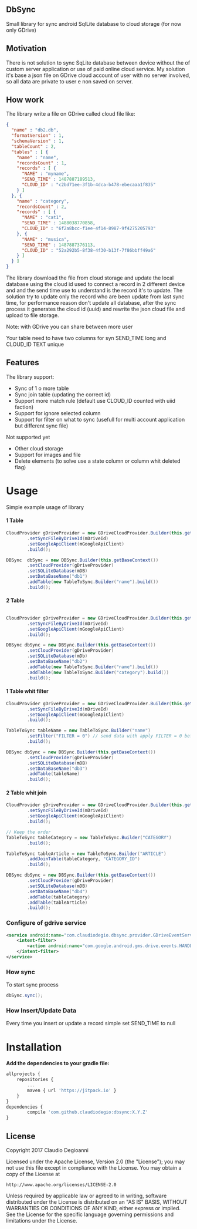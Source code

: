 ## DbSync

Small library for sync android SqlLite database to cloud storage (for now only GDrive)

## Motivation

There is not solution to sync SqLite database between device without the of custom
server application or use of paid online cloud service. My solution it's base
a json file on GDrive cloud account of user with no server involved, so all
data are private to user e non saved on server.

## How work

The library write a file on GDrive called cloud file like:
```json
{
  "name" : "db2.db",
  "formatVersion" : 1,
  "schemaVersion" : 1,
  "tableCount" : 2,
  "tables" : [ {
    "name" : "name",
    "recordsCount" : 1,
    "records" : [ {
      "NAME" : "myname",
      "SEND_TIME" : 1487887189513,
      "CLOUD_ID" : "c2bd71ee-3f1b-4dca-b478-ebecaaa1f835"
    } ]
  }, {
    "name" : "category",
    "recordsCount" : 2,
    "records" : [ {
      "NAME" : "cat1",
      "SEND_TIME" : 1488038770858,
      "CLOUD_ID" : "6f2a8bcc-f1ee-4f14-8987-9f4275205793"
    }, {
      "NAME" : "musica",
      "SEND_TIME" : 1487887376113,
      "CLOUD_ID" : "52a292b5-8f38-4f30-b13f-7f86bbff49a6"
    } ]
  } ]
}
```

The library download the file from cloud storage and update the local database using the cloud id used
to connect a record in 2 different device and and the send time use to understand is the record
it's to update.
The solution try to update only the record who are been update from last sync time, for
performance reason don't update all database, after the sync process it generates the cloud id (uuid)
and rewrite the json cloud file and upload to file storage.

Note: with GDrive you can share between more user

Your table need to have two columns for syn SEND_TIME long and CLOUD_ID TEXT unique

## Features

The library support:

* Sync of 1 o more table
* Sync join table (updating the correct id)
* Support more match rule (default use CLOUD_ID counted with uiid faction)
* Support for ignore selected column
* Support for filter on what to sync (usefull for multi account application but different sync file)

Not supported yet
* Other cloud storage
* Support for images and file
* Delete elements (to solve use a state column or column whit deleted flag)

# Usage

Simple example usage of library

#### 1 Table
```java
CloudProvider gDriveProvider = new GDriveCloudProvider.Builder(this.getBaseContext())
        .setSyncFileByDriveId(mDriveId)
        .setGoogleApiClient(mGoogleApiClient)
        .build();

DBSync  dbSync = new DBSync.Builder(this.getBaseContext())
        .setCloudProvider(gDriveProvider)
        .setSQLiteDatabase(mDB)
        .setDataBaseName("db1")
        .addTable(new TableToSync.Builder("name").build())
        .build();
```
#### 2 Table
```java

CloudProvider gDriveProvider = new GDriveCloudProvider.Builder(this.getBaseContext())
        .setSyncFileByDriveId(mDriveId)
        .setGoogleApiClient(mGoogleApiClient)
        .build();

DBSync dbSync = new DBSync.Builder(this.getBaseContext())
        .setCloudProvider(gDriveProvider)
        .setSQLiteDatabase(mDb)
        .setDataBaseName("db2")
        .addTable(new TableToSync.Builder("name").build())
        .addTable(new TableToSync.Builder("category").build())
        .build();
```

#### 1 Table whit filter
```java
CloudProvider gDriveProvider = new GDriveCloudProvider.Builder(this.getBaseContext())
        .setSyncFileByDriveId(mDriveId)
        .setGoogleApiClient(mGoogleApiClient)
        .build();

TableToSync tableName = new TableToSync.Builder("name")
        .setFilter("FILTER = 0") // send data with apply FILTER = 0 before send
        .build();

DBSync dbSync = new DBSync.Builder(this.getBaseContext())
        .setCloudProvider(gDriveProvider)
        .setSQLiteDatabase(mDB)
        .setDataBaseName("db3")
        .addTable(tableName)
        .build();
```

#### 2 Table whit join
```java
CloudProvider gDriveProvider = new GDriveCloudProvider.Builder(this.getBaseContext())
        .setSyncFileByDriveId(mDriveId)
        .setGoogleApiClient(mGoogleApiClient)
        .build();

// Keep the order
TableToSync tableCategory = new TableToSync.Builder("CATEGORY")
        .build();

TableToSync tableArticle = new TableToSync.Builder("ARTICLE")
        .addJoinTable(tableCategory, "CATEGORY_ID")
        .build();

DBSync dbSync = new DBSync.Builder(this.getBaseContext())
        .setCloudProvider(gDriveProvider)
        .setSQLiteDatabase(mDB)
        .setDataBaseName("db4")
        .addTable(tableCategory)
        .addTable(tableArticle)
        .build();
```
### Configure of gdrive service
```xml
<service android:name="com.claudiodegio.dbsync.provider.GDriveEventService" android:exported="true">
    <intent-filter>
        <action android:name="com.google.android.gms.drive.events.HANDLE_EVENT"/>
    </intent-filter>
</service>
```

### How sync

To start sync process

```java
dbSync.sync();
```

### How Insert/Update Data

Every time you insert or update a record simple set SEND_TIME to null

# Installation
**Add the dependencies to your gradle file:**
```javascript
allprojects {
    repositories {
        ...
        maven { url 'https://jitpack.io' }
    }
}
dependencies {
        compile 'com.github.claudiodegio:dbsync:X.Y.Z'
}
```

## License

Copyright 2017 Claudio Degioanni

Licensed under the Apache License, Version 2.0 (the "License");
you may not use this file except in compliance with the License.
You may obtain a copy of the License at

    http://www.apache.org/licenses/LICENSE-2.0

Unless required by applicable law or agreed to in writing, software
distributed under the License is distributed on an "AS IS" BASIS,
WITHOUT WARRANTIES OR CONDITIONS OF ANY KIND, either express or implied.
See the License for the specific language governing permissions and
limitations under the License.